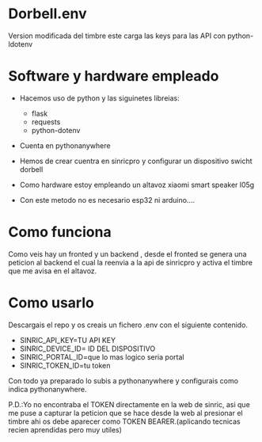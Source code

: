 # Dorbell.env

Version modificada del timbre  este carga las keys para las API con python-ldotenv

# Software y hardware empleado

- Hacemos uso de python y las siguinetes libreias:
    
    * flask
    * requests
    * python-dotenv

- Cuenta en pythonanywhere
- Hemos de crear cuentra en sinricpro y configurar un dispositivo swicht dorbell 
- Como hardware estoy empleando un altavoz xiaomi smart speaker l05g
- Con este metodo no es necesario esp32 ni arduino....

# Como funciona

Como veis hay un fronted y un backend , desde el fronted se genera una peticion al backend el cual la reenvia a la api de sinricpro y activa el timbre que me avisa en el altavoz.

# Como usarlo

Descargais el repo y os creais un fichero .env con el siguiente contenido.

- SINRIC_API_KEY=TU API KEY
- SINRIC_DEVICE_ID= ID DEL DISPOSITIVO
- SINRIC_PORTAL_ID=que lo mas logico seria portal
- SINRIC_TOKEN_ID=tu token

Con todo ya preparado lo subis a pythonanywhere y configurais como indica pythonanywhere.

P.D.:Yo no encontraba el TOKEN directamente en la web de sinric, asi que me puse a capturar la peticion que se hace desde la web  al presionar el timbre ahi os debe aparecer como TOKEN BEARER.(aplicando tecnicas recien aprendidas pero muy utiles)